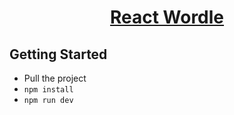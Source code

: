 <div align="center">
  
  <h1><a href="https://react-wordle-site.vercel.app/">React Wordle</a></h1>
</div>

## Getting Started

- Pull the project
- `npm install`
- `npm run dev`